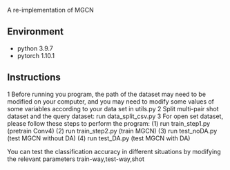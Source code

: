 A re-implementation of MGCN

## Environment

* python 3.9.7
* pytorch 1.10.1

## Instructions

1 Before running you program, the path of the dataset may need to be modified on your computer,
  and you may need to modify some values of some variables according to your data set in utils.py
2 Split multi-pair shot dataset and the query dataset:
    run data_split_csv.py
3 For open set dataset, please follow these steps to perform the program:
(1) run train_step1.py (pretrain Conv4)
(2) run train_step2.py (train MGCN)
(3) run test_noDA.py (test MGCN without DA) 
(4) run test_DA.py (test MGCN with DA) 

You can test the classification accuracy in different situations by modifying the relevant parameters
train-way,test-way,shot



